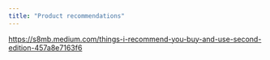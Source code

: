 ```yaml
---
title: "Product recommendations"
---
```


https://s8mb.medium.com/things-i-recommend-you-buy-and-use-second-edition-457a8e7163f6